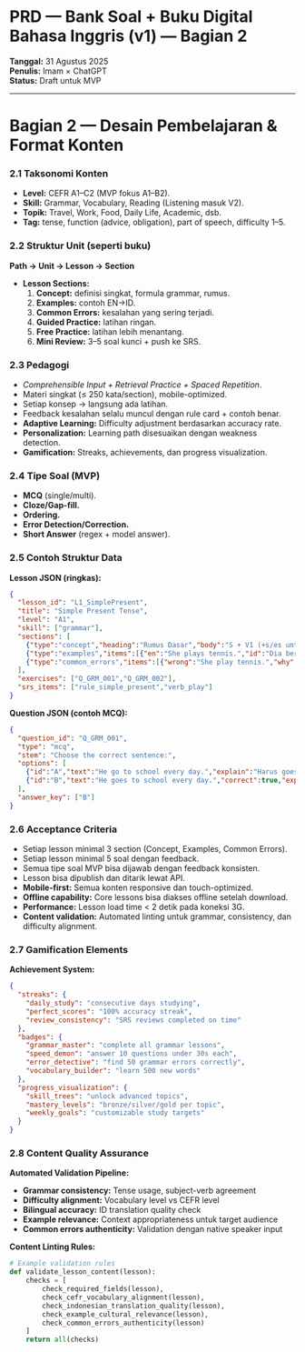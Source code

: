 # PRD — Bank Soal + Buku Digital Bahasa Inggris (v1) — Bagian 2
**Tanggal:** 31 Agustus 2025  
**Penulis:** Imam × ChatGPT  
**Status:** Draft untuk MVP

---

# Bagian 2 — Desain Pembelajaran & Format Konten

### 2.1 Taksonomi Konten
- **Level:** CEFR A1–C2 (MVP fokus A1–B2).  
- **Skill:** Grammar, Vocabulary, Reading (Listening masuk V2).  
- **Topik:** Travel, Work, Food, Daily Life, Academic, dsb.  
- **Tag:** tense, function (advice, obligation), part of speech, difficulty 1–5.

### 2.2 Struktur Unit (seperti buku)
**Path → Unit → Lesson → Section**

- **Lesson Sections:**  
  1. **Concept:** definisi singkat, formula grammar, rumus.  
  2. **Examples:** contoh EN→ID.  
  3. **Common Errors:** kesalahan yang sering terjadi.  
  4. **Guided Practice:** latihan ringan.  
  5. **Free Practice:** latihan lebih menantang.  
  6. **Mini Review:** 3–5 soal kunci + push ke SRS.

### 2.3 Pedagogi
- *Comprehensible Input + Retrieval Practice + Spaced Repetition*.  
- Materi singkat (≤ 250 kata/section), mobile-optimized.  
- Setiap konsep → langsung ada latihan.  
- Feedback kesalahan selalu muncul dengan rule card + contoh benar.
- **Adaptive Learning:** Difficulty adjustment berdasarkan accuracy rate.
- **Personalization:** Learning path disesuaikan dengan weakness detection.
- **Gamification:** Streaks, achievements, dan progress visualization.

### 2.4 Tipe Soal (MVP)
- **MCQ** (single/multi).  
- **Cloze/Gap-fill.**  
- **Ordering.**  
- **Error Detection/Correction.**  
- **Short Answer** (regex + model answer).

### 2.5 Contoh Struktur Data
**Lesson JSON (ringkas):**
```json
{
  "lesson_id": "L1_SimplePresent",
  "title": "Simple Present Tense",
  "level": "A1",
  "skill": ["grammar"],
  "sections": [
    {"type":"concept","heading":"Rumus Dasar","body":"S + V1 (+s/es untuk he/she/it)"},
    {"type":"examples","items":[{"en":"She plays tennis.","id":"Dia bermain tenis."}]},
    {"type":"common_errors","items":[{"wrong":"She play tennis.","why":"Harus plays."}]}
  ],
  "exercises": ["Q_GRM_001","Q_GRM_002"],
  "srs_items": ["rule_simple_present","verb_play"]
}
```

**Question JSON (contoh MCQ):**
```json
{
  "question_id": "Q_GRM_001",
  "type": "mcq",
  "stem": "Choose the correct sentence:",
  "options": [
    {"id":"A","text":"He go to school every day.","explain":"Harus goes."},
    {"id":"B","text":"He goes to school every day.","correct":true,"explain":"Benar."}
  ],
  "answer_key": ["B"]
}
```

### 2.6 Acceptance Criteria
- Setiap lesson minimal 3 section (Concept, Examples, Common Errors).  
- Setiap lesson minimal 5 soal dengan feedback.  
- Semua tipe soal MVP bisa dijawab dengan feedback konsisten.  
- Lesson bisa dipublish dan ditarik lewat API.
- **Mobile-first:** Semua konten responsive dan touch-optimized.
- **Offline capability:** Core lessons bisa diakses offline setelah download.
- **Performance:** Lesson load time < 2 detik pada koneksi 3G.
- **Content validation:** Automated linting untuk grammar, consistency, dan difficulty alignment.


### 2.7 Gamification Elements
**Achievement System:**
```json
{
  "streaks": {
    "daily_study": "consecutive days studying",
    "perfect_scores": "100% accuracy streak",
    "review_consistency": "SRS reviews completed on time"
  },
  "badges": {
    "grammar_master": "complete all grammar lessons",
    "speed_demon": "answer 10 questions under 30s each",
    "error_detective": "find 50 grammar errors correctly",
    "vocabulary_builder": "learn 500 new words"
  },
  "progress_visualization": {
    "skill_trees": "unlock advanced topics",
    "mastery_levels": "bronze/silver/gold per topic",
    "weekly_goals": "customizable study targets"
  }
}
```

### 2.8 Content Quality Assurance
**Automated Validation Pipeline:**
- **Grammar consistency:** Tense usage, subject-verb agreement
- **Difficulty alignment:** Vocabulary level vs CEFR level
- **Bilingual accuracy:** ID translation quality check
- **Example relevance:** Context appropriateness untuk target audience
- **Common errors authenticity:** Validation dengan native speaker input

**Content Linting Rules:**
```python
# Example validation rules
def validate_lesson_content(lesson):
    checks = [
        check_required_fields(lesson),
        check_cefr_vocabulary_alignment(lesson),
        check_indonesian_translation_quality(lesson),
        check_example_cultural_relevance(lesson),
        check_common_errors_authenticity(lesson)
    ]
    return all(checks)
```